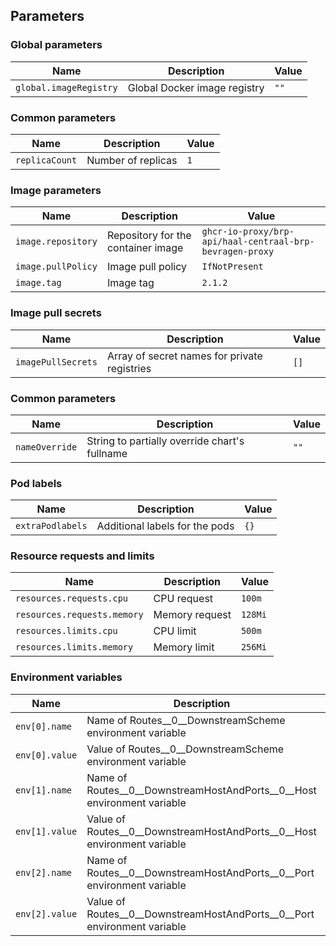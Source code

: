 ## Parameters

### Global parameters

| Name                   | Description                  | Value |
| ---------------------- | ---------------------------- | ----- |
| `global.imageRegistry` | Global Docker image registry | `""`  |

### Common parameters

| Name           | Description        | Value |
| -------------- | ------------------ | ----- |
| `replicaCount` | Number of replicas | `1`   |

### Image parameters

| Name               | Description                        | Value                                                    |
| ------------------ | ---------------------------------- | -------------------------------------------------------- |
| `image.repository` | Repository for the container image | `ghcr-io-proxy/brp-api/haal-centraal-brp-bevragen-proxy` |
| `image.pullPolicy` | Image pull policy                  | `IfNotPresent`                                           |
| `image.tag`        | Image tag                          | `2.1.2`                                                  |

### Image pull secrets

| Name               | Description                                  | Value |
| ------------------ | -------------------------------------------- | ----- |
| `imagePullSecrets` | Array of secret names for private registries | `[]`  |

### Common parameters

| Name           | Description                                   | Value |
| -------------- | --------------------------------------------- | ----- |
| `nameOverride` | String to partially override chart's fullname | `""`  |

### Pod labels

| Name             | Description                    | Value |
| ---------------- | ------------------------------ | ----- |
| `extraPodlabels` | Additional labels for the pods | `{}`  |

### Resource requests and limits

| Name                        | Description    | Value   |
| --------------------------- | -------------- | ------- |
| `resources.requests.cpu`    | CPU request    | `100m`  |
| `resources.requests.memory` | Memory request | `128Mi` |
| `resources.limits.cpu`      | CPU limit      | `500m`  |
| `resources.limits.memory`   | Memory limit   | `256Mi` |

### Environment variables

| Name           | Description                                                              | Value                                        |
| -------------- | ------------------------------------------------------------------------ | -------------------------------------------- |
| `env[0].name`  | Name of Routes__0__DownstreamScheme environment variable                 | `Routes__0__DownstreamScheme`                |
| `env[0].value` | Value of Routes__0__DownstreamScheme environment variable                | `http`                                       |
| `env[1].name`  | Name of Routes__0__DownstreamHostAndPorts__0__Host environment variable  | `Routes__0__DownstreamHostAndPorts__0__Host` |
| `env[1].value` | Value of Routes__0__DownstreamHostAndPorts__0__Host environment variable | `gba-hc-converter`                           |
| `env[2].name`  | Name of Routes__0__DownstreamHostAndPorts__0__Port environment variable  | `Routes__0__DownstreamHostAndPorts__0__Port` |
| `env[2].value` | Value of Routes__0__DownstreamHostAndPorts__0__Port environment variable | `3006`                                       |
